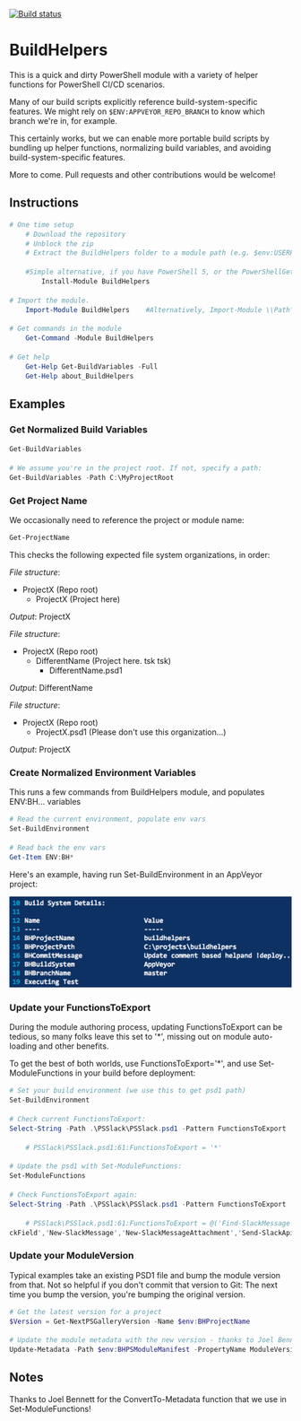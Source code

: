 [![Build status](https://ci.appveyor.com/api/projects/status/joxudd6qrahtr802?svg=true)](https://ci.appveyor.com/project/RamblingCookieMonster/buildhelpers)

BuildHelpers
==============

This is a quick and dirty PowerShell module with a variety of helper functions for PowerShell CI/CD scenarios.

Many of our build scripts explicitly reference build-system-specific features.  We might rely on `$ENV:APPVEYOR_REPO_BRANCH` to know which branch we're in, for example.

This certainly works, but we can enable more portable build scripts by bundling up helper functions, normalizing build variables, and avoiding build-system-specific features.

More to come.  Pull requests and other contributions would be welcome!

## Instructions

```powershell
# One time setup
    # Download the repository
    # Unblock the zip
    # Extract the BuildHelpers folder to a module path (e.g. $env:USERPROFILE\Documents\WindowsPowerShell\Modules\)

    #Simple alternative, if you have PowerShell 5, or the PowerShellGet module:
        Install-Module BuildHelpers

# Import the module.
    Import-Module BuildHelpers    #Alternatively, Import-Module \\Path\To\BuildHelpers

# Get commands in the module
    Get-Command -Module BuildHelpers

# Get help
    Get-Help Get-BuildVariables -Full
    Get-Help about_BuildHelpers
```

## Examples

### Get Normalized Build Variables

```powershell
Get-BuildVariables

# We assume you're in the project root. If not, specify a path:
Get-BuildVariables -Path C:\MyProjectRoot
```

### Get Project Name

We occasionally need to reference the project or module name:

```powershell
Get-ProjectName
```

This checks the following expected file system organizations, in order:

*File structure*:

* ProjectX (Repo root)
  * ProjectX (Project here)

*Output*: ProjectX

*File structure*:

* ProjectX (Repo root)
  * DifferentName (Project here. tsk tsk)
    * DifferentName.psd1

*Output*: DifferentName

*File structure*:

* ProjectX (Repo root)
  * ProjectX.psd1 (Please don't use this organization...)

*Output*: ProjectX

### Create Normalized Environment Variables

This runs a few commands from BuildHelpers module, and populates ENV:BH... variables

```powershell
# Read the current environment, populate env vars
Set-BuildEnvironment

# Read back the env vars
Get-Item ENV:BH*
```

Here's an example, having run Set-BuildEnvironment in an AppVeyor project:

[![AppVeyor Example](/Media/AppVeyor.png)](https://ci.appveyor.com/project/RamblingCookieMonster/buildhelpers/build/1.0.4)

### Update your FunctionsToExport

During the module authoring process, updating FunctionsToExport can be tedious, so many folks leave this set to '*', missing out on module auto-loading and other benefits.

To get the best of both worlds, use FunctionsToExport='*', and use Set-ModuleFunctions in your build before deployment:

```powershell
# Set your build environment (we use this to get psd1 path)
Set-BuildEnvironment

# Check current FunctionsToExport:
Select-String -Path .\PSSlack\PSSlack.psd1 -Pattern FunctionsToExport

    # PSSlack\PSSlack.psd1:61:FunctionsToExport = '*'

# Update the psd1 with Set-ModuleFunctions:
Set-ModuleFunctions

# Check FunctionsToExport again:
Select-String -Path .\PSSlack\PSSlack.psd1 -Pattern FunctionsToExport

    # PSSlack\PSSlack.psd1:61:FunctionsToExport = @('Find-SlackMessage','Get-PSSlackConfig','Get-SlackChannel','Get-SlackHistory','Get-SlackUser','New-Sla
ckField','New-SlackMessage','New-SlackMessageAttachment','Send-SlackApi','Send-SlackFile','Send-SlackMessage','Set-PSSlackConfig')
```

### Update your ModuleVersion

Typical examples take an existing PSD1 file and bump the module version from that.  Not so helpful if you don't commit that version to Git: The next time you bump the version, you're bumping the original version.

```powershell
# Get the latest version for a project
$Version = Get-NextPSGalleryVersion -Name $env:BHProjectName

# Update the module metadata with the new version - thanks to Joel Bennett for this function!
Update-Metadata -Path $env:BHPSModuleManifest -PropertyName ModuleVersion -Value $Version
```

## Notes

Thanks to Joel Bennett for the ConvertTo-Metadata function that we use in Set-ModuleFunctions!